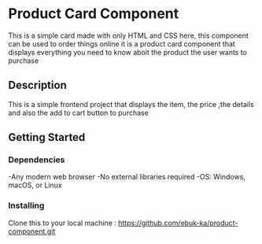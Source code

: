 # Product Card Component 
This is a simple card made with only HTML and CSS here, this component can be used to order things online it is a product card component that displays everything you need to know aboit the product the user wants to purchase
## Description 
This is a simple frontend project that displays the item, the price ,the details and also the add to cart button to purchase
## Getting Started 
### Dependencies 
-Any modern web browser
-No external libraries required 
-OS: Windows, macOS, or Linux
### Installing 
Clone this to your local machine :
https://github.com/ebuk-ka/product-component.git
